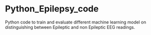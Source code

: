 # Python_Epilepsy_code
Python code to train and evaluate different machine learning model on distinguishing between Epileptic and non Epileptic EEG readings. 
